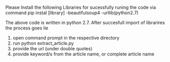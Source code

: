 Please Install the following Libraries for sucessfully runing the code via command pip instal [library]
-beautifulsoup4
-urllib(python2.7)

The above code is written in python 2.7. After succesfull import of librarires the process goes lie
1. open command prompt in the respective directory
2. run python extract_article.py
3. provide the url (under double quotes)
4. provide keyword/s from the article name, or complete article name

